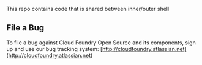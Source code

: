 This repo contains code that is shared between inner/outer shell

## File a Bug

To file a bug against Cloud Foundry Open Source and its components,
sign up and use our bug tracking system: [http://cloudfoundry.atlassian.net](http://cloudfoundry.atlassian.net)